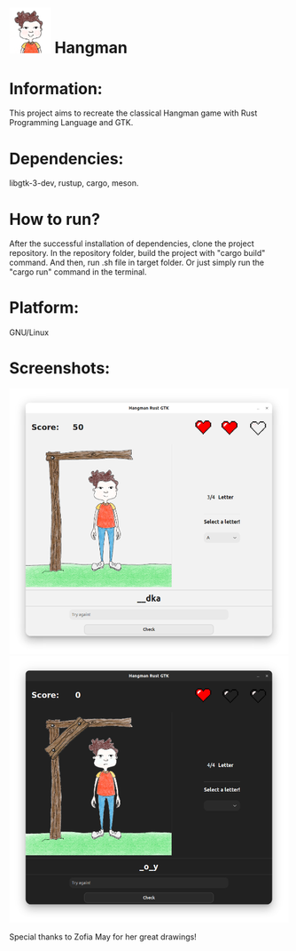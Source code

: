# <img src="images/hangman_icon.png" width="75" alt="Hangman logo"> Hangman

# Information:

This project aims to recreate the classical Hangman game with Rust Programming Language and GTK.

# Dependencies:

libgtk-3-dev, rustup, cargo, meson.

# How to run?

After the successful installation of dependencies, clone the project repository. In the repository folder, build the project with "cargo build" command. And then, run .sh file in target folder. Or just simply run the "cargo run" command in the terminal.

# Platform:

GNU/Linux

# Screenshots:

![](screenshots/1.png)
![](screenshots/2.png)

Special thanks to Zofia May for her great drawings!
